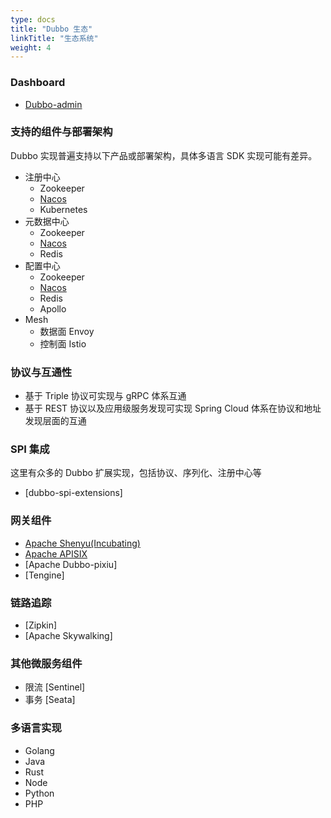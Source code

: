 ```yaml
---
type: docs
title: "Dubbo 生态"
linkTitle: "生态系统"
weight: 4
---
```


### Dashboard
* [Dubbo-admin](https://github.com/apache/dubbo-admin)

### 支持的组件与部署架构

Dubbo 实现普遍支持以下产品或部署架构，具体多语言 SDK 实现可能有差异。

* 注册中心
  * Zookeeper
  * [Nacos](https://nacos.io/zh-cn/docs/use-nacos-with-dubbo.html)
  * Kubernetes
* 元数据中心
  * Zookeeper
  * [Nacos](https://nacos.io/zh-cn/docs/use-nacos-with-dubbo.html)
  * Redis
* 配置中心
  * Zookeeper
  * [Nacos](https://nacos.io/zh-cn/docs/use-nacos-with-dubbo.html)
  * Redis
  * Apollo
* Mesh
  * 数据面 Envoy
  * 控制面 Istio

### 协议与互通性
* 基于 Triple 协议可实现与 gRPC 体系互通
* 基于 REST 协议以及应用级服务发现可实现 Spring Cloud 体系在协议和地址发现层面的互通

### SPI 集成
这里有众多的 Dubbo 扩展实现，包括协议、序列化、注册中心等
* [dubbo-spi-extensions]

### 网关组件
* [Apache Shenyu(Incubating)](https://dubbo.apache.org/zh/blog/2022/05/04/%E5%A6%82%E4%BD%95%E9%80%9A%E8%BF%87-apache-shenyu-%E7%BD%91%E5%85%B3%E4%BB%A3%E7%90%86-dubbo-%E6%9C%8D%E5%8A%A1/)
* [Apache APISIX](https://dubbo.apache.org/zh/blog/2022/01/18/%E4%BB%8E%E5%8E%9F%E7%90%86%E5%88%B0%E6%93%8D%E4%BD%9C%E8%AE%A9%E4%BD%A0%E5%9C%A8-apache-apisix-%E4%B8%AD%E4%BB%A3%E7%90%86-dubbo-%E6%9C%8D%E5%8A%A1%E6%9B%B4%E4%BE%BF%E6%8D%B7/)
* [Apache Dubbo-pixiu]
* [Tengine]

### 链路追踪
* [Zipkin]
* [Apache Skywalking]

### 其他微服务组件
* 限流 [Sentinel]
* 事务 [Seata]

### 多语言实现
* Golang
* Java
* Rust
* Node
* Python
* PHP
